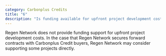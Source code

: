 ```yaml
---
category: Carbonplus Credits
title: "6"
description: "Is funding available for upfront project development costs ? "
---
```

Regen Network does not provide funding support for upfront project development costs. In the case that Regen Network secures forward contracts with Carbonplus Credit buyers, Regen Network may consider supporting some projects directly.